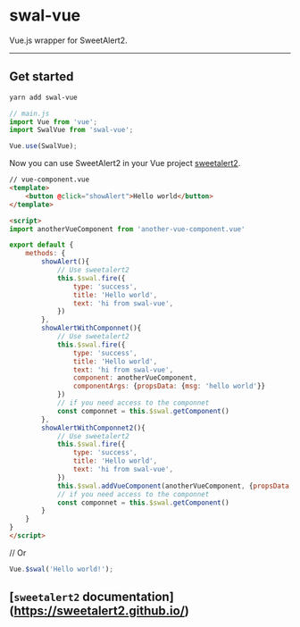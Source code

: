 # swal-vue

Vue.js wrapper for SweetAlert2.


---

## Get started


```bash
yarn add swal-vue
```


```js
// main.js
import Vue from 'vue';
import SwalVue from 'swal-vue';

Vue.use(SwalVue);
```

Now you can use SweetAlert2 in your Vue project [sweetalert2](https://github.com/limonte/sweetalert2).

```html
// vue-component.vue
<template>
    <button @click="showAlert">Hello world</button>
</template>

<script>
import anotherVueComponent from 'another-vue-component.vue'

export default {
    methods: {
        showAlert(){
            // Use sweetalert2
            this.$swal.fire({
                type: 'success',
                title: 'Hello world',
                text: 'hi from swal-vue',
            })
        },
        showAlertWithComponnet(){
            // Use sweetalert2
            this.$swal.fire({
                type: 'success',
                title: 'Hello world',
                text: 'hi from swal-vue',
                component: anotherVueComponent,
                componentArgs: {propsData: {msg: 'hello world'}}
            })
            // if you need access to the componnet
            const componnet = this.$swal.getComponent()
        },
        showAlertWithComponnet2(){
            // Use sweetalert2
            this.$swal.fire({
                type: 'success',
                title: 'Hello world',
                text: 'hi from swal-vue',
            })
            this.$swal.addVueComponent(anotherVueComponent, {propsData: {msg: 'hello world'}})
            // if you need access to the componnet
            const componnet = this.$swal.getComponent()
        }
    }
}
</script>
```

// Or
```js
Vue.$swal('Hello world!');
```

## [`sweetalert2` documentation] (https://sweetalert2.github.io/)
